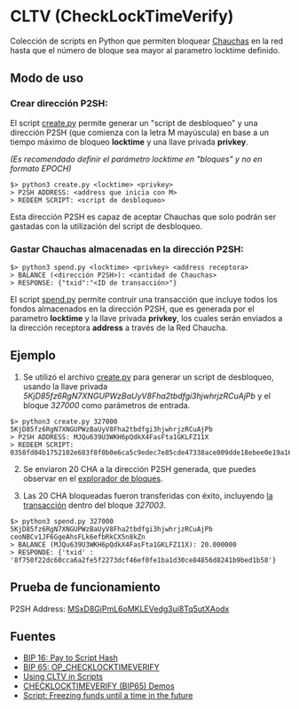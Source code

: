 # CLTV (CheckLockTimeVerify)
Colección de scripts en Python que permiten bloquear [Chauchas](https://www.chaucha.cl) en la red hasta que el número de bloque sea mayor al parametro locktime definido.

## Modo de uso

### Crear dirección P2SH:

El script [create.py](https://github.com/proyecto-chaucha/CLTV/blob/master/create.py) permite generar un "script de desbloqueo" y una dirección P2SH (que comienza con la letra M mayúscula) en base a un tiempo máximo de bloqueo **locktime** y una llave privada **privkey**.

*(Es recomendado definir el parámetro locktime en "bloques" y no en formato EPOCH)*

```
$> python3 create.py <locktime> <privkey>
> P2SH ADDRESS: <address que inicia con M>
> REDEEM SCRIPT: <script de desbloqueo>
```

Esta dirección P2SH es capaz de aceptar Chauchas que solo podrán ser gastadas con la utilización del script de desbloqueo.

### Gastar Chauchas almacenadas en la dirección P2SH:

```
$> python3 spend.py <locktime> <privkey> <address receptora>
> BALANCE (<dirección P2SH>): <cantidad de Chauchas>
> RESPONSE: {"txid":"<ID de transacción>"}
```

El script [spend.py](https://github.com/proyecto-chaucha/CLTV/blob/master/spend.py) permite contruir una transacción que incluye todos los fondos almacenados en la dirección P2SH, que es generada por el parametro **locktime** y la llave privada **privkey**, los cuales serán enviados a la dirección receptora **address** a través de la Red Chaucha.

## Ejemplo

1. Se utilizó el archivo [create.py](https://github.com/proyecto-chaucha/CLTV/blob/master/create.py) para generar un script de desbloqueo, usando la llave privada *5KjD85fz6RgN7XNGUPWzBaUyV8Fha2tbdfgi3hjwhrjzRCuAjPb* y el bloque *327000* como parámetros de entrada.

```
$> python3 create.py 327000 5KjD85fz6RgN7XNGUPWzBaUyV8Fha2tbdfgi3hjwhrjzRCuAjPb
> P2SH ADDRESS: MJQu639U3WKH6pQdkX4FasFta1GKLFZ11X
> REDEEM SCRIPT: 0358fd04b1752102e683f8f0b0e6ca5c9edec7e85cde47338ace009dde18ebee0e19a1621522c247ac
```

2. Se enviaron 20 CHA a la dirección P2SH generada, que puedes observar en el [explorador de bloques](http://insight.chaucha.cl/tx/b0c946e3252bf45079ac2334effac59bc064df546ce7dfb5b86433508979664b).

3. Las 20 CHA bloqueadas fueron transferidas con éxito, incluyendo [la transacción](http://insight.chaucha.cl/tx/8f750f22dc60cca6a2fe5f2273dcf46ef0fe1ba1d30ce84856d8241b9bed1b58) dentro del bloque *327003*.

```
$> python3 spend.py 327000 5KjD85fz6RgN7XNGUPWzBaUyV8Fha2tbdfgi3hjwhrjzRCuAjPb ceoNBCv1JF6GgeAhsFLk6efbRkCX5n8kZn
> BALANCE (MJQu639U3WKH6pQdkX4FasFta1GKLFZ11X): 20.000000
> RESPONDE: {'txid' : '8f750f22dc60cca6a2fe5f2273dcf46ef0fe1ba1d30ce84856d8241b9bed1b58'}
```

## Prueba de funcionamiento

P2SH Address: [MSxD8GjPmL6oMKLEVedg3ui8Tq5utXAodx](http://insight.chaucha.cl/address/MSxD8GjPmL6oMKLEVedg3ui8Tq5utXAodx)

## Fuentes

* [BIP 16: Pay to Script Hash](https://github.com/bitcoin/bips/blob/master/bip-0016.mediawiki)
* [BIP 65: OP_CHECKLOCKTIMEVERIFY](https://github.com/bitcoin/bips/blob/master/bip-0065.mediawiki)
* [Using CLTV in Scripts](https://github.com/ChristopherA/Learning-Bitcoin-from-the-Command-Line/blob/master/09_2_Using_CLTV_in_Scripts.md)
* [CHECKLOCKTIMEVERIFY (BIP65) Demos](https://github.com/petertodd/checklocktimeverify-demos/)
* [Script: Freezing funds until a time in the future](https://en.bitcoin.it/wiki/Script#Freezing_funds_until_a_time_in_the_future)
